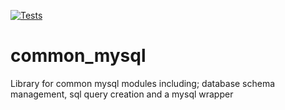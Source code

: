 [![Tests](https://github.com/HLS-Management/common_mysql/actions/workflows/tests.yml/badge.svg?branch=master)](https://github.com/HLS-Management/common_mysql/actions/workflows/tests.yml)

# common_mysql
Library for common mysql modules including; database schema management, sql query creation and a mysql wrapper
